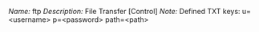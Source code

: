 *Name:* ftp
*Description:* File Transfer [Control]
*Note:* Defined TXT keys: u=&lt;username&gt; p=&lt;password&gt; path=&lt;path&gt;
